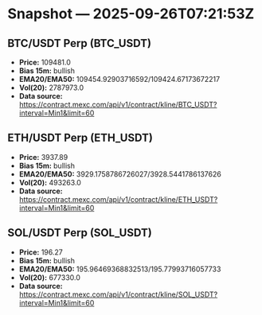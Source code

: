 # Snapshot — 2025-09-26T07:21:53Z

## BTC/USDT Perp (BTC_USDT)
- **Price:** 109481.0
- **Bias 15m:** bullish
- **EMA20/EMA50:** 109454.92903716592/109424.67173672217
- **Vol(20):** 2787973.0
- **Data source:** https://contract.mexc.com/api/v1/contract/kline/BTC_USDT?interval=Min1&limit=60

## ETH/USDT Perp (ETH_USDT)
- **Price:** 3937.89
- **Bias 15m:** bullish
- **EMA20/EMA50:** 3929.1758786726027/3928.5441786137626
- **Vol(20):** 493263.0
- **Data source:** https://contract.mexc.com/api/v1/contract/kline/ETH_USDT?interval=Min1&limit=60

## SOL/USDT Perp (SOL_USDT)
- **Price:** 196.27
- **Bias 15m:** bullish
- **EMA20/EMA50:** 195.96469368832513/195.77993716057733
- **Vol(20):** 677330.0
- **Data source:** https://contract.mexc.com/api/v1/contract/kline/SOL_USDT?interval=Min1&limit=60

